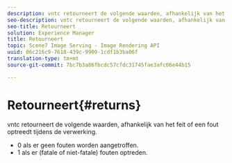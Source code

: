 ```yaml
---
description: vntc retourneert de volgende waarden, afhankelijk van het feit of een fout optreedt tijdens de verwerking.
seo-description: vntc retourneert de volgende waarden, afhankelijk van het feit of een fout optreedt tijdens de verwerking.
seo-title: Retourneert
solution: Experience Manager
title: Retourneert
topic: Scene7 Image Serving - Image Rendering API
uuid: 06c216c9-7618-439c-9900-1cdf1b3ba06f
translation-type: tm+mt
source-git-commit: 7bc7b3a86fbcdc57cfdc31745fae3afc06e44b15

---
```



# Retourneert{#returns}

vntc retourneert de volgende waarden, afhankelijk van het feit of een fout optreedt tijdens de verwerking.

* 0 als er geen fouten worden aangetroffen.
* 1 als er (fatale of niet-fatale) fouten optreden.

